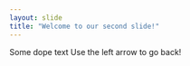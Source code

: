 ```yaml
---
layout: slide
title: "Welcome to our second slide!"
---
```

Some dope text
Use the left arrow to go back!
